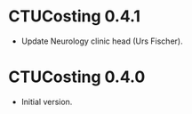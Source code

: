 # CTUCosting 0.4.1

* Update Neurology clinic head (Urs Fischer).

# CTUCosting 0.4.0

* Initial version.
